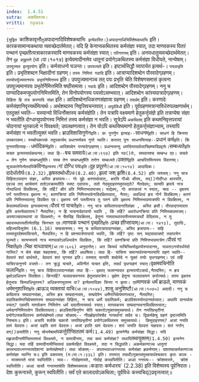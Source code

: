 ```yaml
---
index:  1.4.51
sutra:  अकथितञ्च।
vritti:  nyasa
---
```


`{मुद्रित `काशिकावृत्तौ` तु `अपादानादिविशेषकथाभिः` इत्येवास्ति।}अपादानाधिभिर्विशेषकथाभिः` इति। कारकसामान्यकथाया व्यवच्छेदार्तमेतत्। यदि हि केनाप्यकथितस्य कर्मसंज्ञा स्यात्, तदा माणवकस्य पितरं पन्थानं पृच्छतीत्यत्राकारकस्यापि माणवकस्य कर्मसंज्ञा स्यात्। `परिगणनम्` इति। अनयधातुव्यवच्छेदार्थमेतत्। तेन `दुह प्रपूहरणे` (धा।पा।१०१४) इत्येवमादीनामेव धातूनां प्रयोगेऽकथितस्य कर्मसंज्ञा विधीयते, नान्येषाम्। `उपयुज्यत इत्युपयोगः` इति। कर्मसाधनो घञन्तः।
`उपयज्यते` इति। इष्टार्थसिद्धौ व्यापार्यत इत्यर्थ-। `पयःप्रभृति` इति। प्रभृतिशब्दन भिक्षादीनां ग्रहणम्। `तस्य निमित्तं गवादि` इति। आत्राप्यादिशब्देन पौरवादेग्र्रहणम्। `तस्योपर्युज्यमानपयः प्रभृतनिमित्तस्य` इति। उपयुज्यमानञ्च तत् पयः प्रभृति चेति विशेषणसमासं कृत्वना उपयुज्यमानपयः प्रभृतेर्निमित्तमिति षष्ठीसमासः। `गवादेः` इति। आदिशब्देन पौरवादेग्र्रहणम्। ननु च पाण्यादिकमप्युपयोगनिमित्तमिति, तेन विनोपयोगस्य पयसोऽसम्भवात्। आदिशब्देन कांस्यपात्रादेग्र्रहणम्। `विहिता हि तत्र करणादि संज्ञा` इति। आदिशब्देनाधिकरणसंज्ञाया ग्रहणम्। `तदर्थम्` इति। करणादेः कर्मसंज्ञानिवृत्त्यर्थमित्यर्थः। अर्थशब्दस्य निवृत्तिवचन्तवात्। `अपूर्वविधौ` इति। पूर्वग्रहणमत्रान्यविधेरुपलक्षणार्थम्। एतदुक्तं भवति-- यस्यान्यो विधिर्नोक्तस्य कर्मसंज्ञेति। तेन यत्रापि वक्ष्यमाणे हेतुकर्त्तृसंज्ञे इति तत्राप्येषा संज्ञा न
भवतीति दोग्धाप्युपयोगस्य निमित्तं तस्य कर्मसंज्ञा न भवति। सूत्रेऽपि `अकथितम्` इति कथमनिवृत्तपरायां चोदनायां भूतकालो न विवक्ष्यते; उपलक्षणत्वात्। तेन योऽपि कथयिष्यमाणो हेतुकर्त्तृसंज्ञाभ्याम्, तस्यापि कर्मसंज्ञा न भवतीत्युक्तं भवति। 
ब्राउविशासिगुणेन` इति। कः पुनर्गुण इत्याह-- `साधनम्` इति। साधनं हि क्रियया उपकारकम्। यच्चोपकारकं तदुपकार्यम् प्रधानमपेक्ष्य गुणो भवति। कतरत् पुनः साधनमित्याह-- `प्रधानं कर्म` इति। किं पुनस्तदित्याह-- `धर्मादिकम्` इति। आदिशब्देन पत्त्यादेग्र्रहणम्। प्रधानत्वन्तु धर्मादेस्तदर्थत्वाच्छिष्यादिप्रवृत्तेः। `सम्बध्यते` इति सचत इत्यस्यार्थकथनम्। तथा हि-- `षच समवाये` (धा।पा।९९७) इति पठ()ते, समवायश्च सम्बन्ध एव। सचते = तेन गुणेन सम्बन्धमुपैति। यच्च तेन सम्बन्धमुषैति तत्तेन सम्बध्यते। `उक्तम्` इति आचरितमित्यस्य विवरणम्। सूत्राकारेणेत्येतदपि `कविना` इत्यस्य।
`गां दोग्धि पयः` इति। `दुह प्रपूरणे` (धा।पा।१०१४) आदादिकः। `दादेर्धातोर्घः` (8.2.32), `झषस्तथोर्धोऽधः` (8.2.40), `झलां जश् झशि` (8.4.52) इति जश्त्वम्। ननु चात्र विहिताऽपादान संज्ञा, अस्ति ह्रत्रापायः-- गोः दुहेः क्षरणार्थत्वात्, क्षरति गौओः क्षीरम्, तद्()गोर्दोग्धा क्षारयति, एवञ्च तत् क्षार्यमाणं ततोऽपक्रामतीति स्पष्ट एवापायः, ततो नेदमुदाहरणमुपपद्यते? नैतदेवम्; सत्यपि ह्रपाये नात्र गोरवधित्वं विवक्षितम्, किं तर्हि? क्षीरं प्रति निमित्तभावमात्रम्। यद्येवम्, गोः कारकत्वं न स्यात्, यथा -- वृक्षस्य पर्णं पततीत्यत्र वृक्षस्य न; क्षरणक्रियां प्रति निमित्तभावेनाविवक्षितत्वात्, नैतत्; अवधित्वं ह्रत्र गोर्न विवक्षितम्। क्षरणं प्रति निमित्तभावस्तु विवक्षित एव। वृक्षस्य पर्णं पततीत्यत्र तु पतनं प्रति वृक्षस्य निमित्तभावमात्रमपि न विवक्षितम्, न केवलमवधिभाव इत्यसमानम्। `पौरवं गां याचते` इति। ननु चात्र कथितापादानादिसंज्ञा , अस्ति ह्रसौ। पौरवाद्गामादत्त इति अस्त्येववापायः? नैतदस्ति; न हि याचनादेवापायो भवति , किं तर्हि? अवरोधनक्रियां प्रति निमित्तबावमात्रम्। अस्याञ्चावस्थायां वा विवक्ष्यते; न चैतदिह विवक्षितम्, हेतुना गामवस्थापयतीत्ययमत्रार्थो वेदितव्यः, न तु क्वावस्थापयतीत्येतदिह चिन्त्यत एव। `माणवकं पन्थानं पृच्छति` इति। `प्रच्छ ज्ञीप्सायाम्` (धा।पा। १४१३), तुदादिः, ग्रहिज्यादिसूत्रेण (6.1.16) सम्प्रसारणम्। ननु च कथितात्रापादानसंज्ञा, अस्ति ह्रत्रापायः-- सहि तस्मादुपदेशमादित्सते, नैतदस्ति; न हि प्रश्नमात्रेणापायो भवति, किं तर्हि? पृष्टः सन् यद्यसावाचष्टे तदापायेन युज्यते। सत्यप्यपाये नात्र माणवकोऽवधिभावेन विवक्षितः, किं तर्हि? प्रश्नक्रियां प्रति निमित्तभावमात्रेण।
`पौरवं गां भिक्षते` इति। `भिक्ष याच्ञायाम्` (धा।पा।६०६) अनुदात्तेत्। अत किमर्थ याचिभिक्ष्योद्र्वयोरुपादानम्, यावताऽनयोरर्थभेदो नास्ति? न चेयं संज्ञा श्बदाश्रया, किं तर्हि? अथश्रिया। तथा हि- याचिना समानार्थस्यान्यस्यापि ग्रहणं भवति-- देवदत्तं शतं प्रार्थयते, देवदत्तं शतं मृगयत इति। तस्मात् सत्यपि शब्देभेदे न युक्तं तयोः पृथग्ग्रहणम्। एवं तर्हि याचिरत्रानुनये वत्र्तते-- तन क्रुद्धं याचते, अविनीतं याचत इति, तदर्थं पृथग्ग्रहणं स्यात्।
`वृक्षमवचिनोति फलानि` इति। ननु चात्र विहिताऽपादानसंज्ञा तथा हि-- वृक्षात् फलान्यादत इत्यपायोऽत्रार्थः,नैतदस्ति; न ह्रत्र वृक्षोऽवधित्वन विवक्षितः। किन्तर्हि? फलावचयनस्य हेतुभावमात्रेण। वृक्षेण हेतुना फलावचयनं करोत्यर्थः। तस्य वृक्षस्य हेतुभावः किमवधिभूतस्य? अधिकरणभूतस्य वा? इत्येवमादिका चिन्ता न कृता।
एवं `माणवकं धर्मं ब्राऊते, माणवकं धर्ममनुशास्ति` इति। `ब्राऊञ् व्यक्तायां वाचि` (धा।पा।१०४४), `शासु अनुशिष्टौ` (धा।पा।१०७५) अदादी। ननु च कथितात्र सम्प्रदानसंज्ञा, अस्ति ह्रत्र सम्प्रदानत्वम्, सम्प्रदेयेन धर्मेणाभिप्रेयमाणत्वात्, नैतदस्ति; ददातिकर्मणाभिप्रेयमाणस्य सम्प्रदानसंज्ञा विहिता, न चात्र धर्मो ददातिकर्म; ब्राउविशास्योरदानार्थत्वात्। अथापि दानार्थता स्यात्? एवमपि माणवेकन निमित्तेन धर्मं ददातीत्ययमर्थः स्यात्। माणवकस्य सम्प्रदानत्वनाविवक्षितत्वात्; धर्मदाननिमित्तत्वेन विवक्षितत्वात्।
ब्राउविशासिगुणेन चेति चकारोऽनुक्तसमुच्चयार्थः। तेन नयतिप्रभृतीनां प्रयोगेऽप्यकथितस्य कर्मसंज्ञेष्यते।तथा चोक्तम्--
नीवह्रोहरतेश्चैव गत्यर्थानां तथैव च।
द्विकर्मकेषु ग्रहणं द्रष्टव्यमिति निश्चयः॥ इति।
अत्रापि श्लोके चकारो जयतिप्रभृतीनां प्रयोगेऽकथितस्य समुच्चयार्थः। 
किमुदाहरणम्? अजां नयति ग्रामं देवदत्तः। अजां वहति ग्रामं देवदत्तः। अजां हरति ग्रामं देवदत्तः। शतं जयति देवदत्तं यज्ञदत्तः। शतं गर्गान् दण्()डयतीति। ननु चोभयेषामपि `कर्त्तुरीप्सिततमं कर्म` (1.4.49) इत्यनेनैव कर्मसंज्ञा सिद्धा। यदि तह्र्रजादीनामीप्सिततमत्वं विवक्ष्यते, न ग्रामादीनाम्, तदा कथं कर्मसंज्ञा? तथापि `तथायुक्तम्` (1.4.50) इत्यनेन सिद्धा। यदा तर्हि ग्रामादीनामीप्सितत्वं प्रकर्षरहितं विवक्ष्यते, तदा न सिद्ध्यति। अकर्मकाणाञ्च धातूनां कालभावाध्नगन्तव्यदेशानां कर्मसंज्ञेष्यते। तथा चोक्तम्--
कालभावाध्वगन्तव्याः कर्मसंज्ञा ह्रकर्मणाम्।
दशाश्चाकर्मकाणाञ्च कर्मसंज्ञा भवन्ति च॥
इति वक्तव्यम् (म।भा।१।३३६) इति।
तस्मात् तदर्थोऽनुक्तसमुच्चयार्थश्चकारः कृतः कालः -- मासमास्ते मासं स्वपितीति। भावः-- गोदोहमास्ते, गोदोहं कस्वपितीति। अध्वा गन्तव्यः-- क्रोशमास्ते, 
क्रोशं स्वपितीति। अध्वा चासौ गन्तव्यश्चेति विशेषमसमासः। `कडाराः कर्मधारय` (2.2.38) इति विशेष्यस्य पूर्वनिपातः। देशः कुरूनास्ते, कुरून् स्वपितीति। सर्वं एते कालादयोऽकथिताः; पूर्वविधेः कस्यचिद्()प्रवृत्तत्वात्॥
